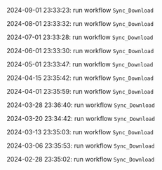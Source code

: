 2024-09-01 23:33:23: run workflow `Sync_Download` 

2024-08-01 23:33:32: run workflow `Sync_Download` 

2024-07-01 23:33:28: run workflow `Sync_Download` 

2024-06-01 23:33:30: run workflow `Sync_Download` 

2024-05-01 23:33:47: run workflow `Sync_Download` 

2024-04-15 23:35:42: run workflow `Sync_Download` 

2024-04-01 23:35:59: run workflow `Sync_Download` 

2024-03-28 23:36:40: run workflow `Sync_Download` 

2024-03-20 23:34:42: run workflow `Sync_Download` 

2024-03-13 23:35:03: run workflow `Sync_Download` 

2024-03-06 23:35:53: run workflow `Sync_Download` 

2024-02-28 23:35:02: run workflow `Sync_Download` 


